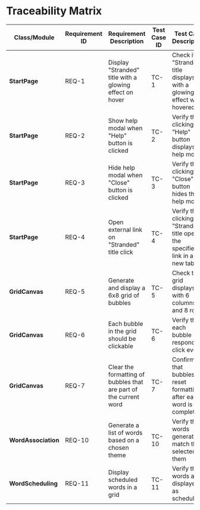 # Traceability Matrix

| Class/Module    | Requirement ID | Requirement Description                                       | Test Case ID | Test Case Description                                                    | Test Status | Notes                    |
|-----------------|----------------|----------------------------------------------------------------|--------------|---------------------------------------------------------------------------|-------------|--------------------------|
| **StartPage**   | REQ-1          | Display "Stranded" title with a glowing effect on hover       | TC-1         | Check if "Stranded" title displays with a glowing effect when hovered     |             |                          |
| **StartPage**   | REQ-2          | Show help modal when "Help" button is clicked                 | TC-2         | Verify that clicking "Help" button displays the help modal                |             |                          |
| **StartPage**   | REQ-3          | Hide help modal when "Close" button is clicked                | TC-3         | Verify that clicking "Close" button hides the help modal                  |             |                          |
| **StartPage**   | REQ-4          | Open external link on "Stranded" title click                  | TC-4         | Verify that clicking "Stranded" title opens the specified link in a new tab |             |                          |
| **GridCanvas**  | REQ-5          | Generate and display a 6x8 grid of bubbles                    | TC-5         | Check that grid displays with 6 columns and 8 rows                        |             |                          |
| **GridCanvas**  | REQ-6          | Each bubble in the grid should be clickable                   | TC-6         | Verify that each bubble responds to click events                          |             |                          |
| **GridCanvas**  | REQ-7          | Clear the formatting of bubbles that are part of the current word | TC-7     | Confirm that bubbles reset formatting after each word is completed        |             |                          |
| **WordAssociation** | REQ-10     | Generate a list of words based on a chosen theme              | TC-10        | Verify that words generated match the selected them |   ||
| **WordScheduling** | REQ-11      | Display scheduled words in a grid                             | TC-11        | Verify that words are displayed as scheduled                    |             |                          |
